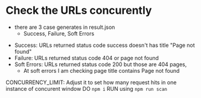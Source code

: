 # Check the URLs concurently

- there are 3 case generates in result.json
    - Success, Failure, Soft Errors

* Success: URLs returned status code success doesn't has title "Page not found"
* Failure: URLs returned status code 404 or page not found
* Soft Errors: URLs returned status code 200 but those are 404 pages,
    - At soft errors I am checking page title contains Page not found

CONCURRENCY_LIMIT: Adjust it to set how many request hits in one instance of concurent window
DO ```npm i```
RUN using ```npm run scan```